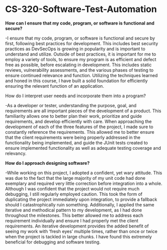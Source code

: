 # CS-320-Software-Test-Automation

<b>How can I ensure that my code, program, or software is functional and secure?</b>

-I ensure that my code, program, or software is functional and secure by first, following best practices for development. This includes best security practices as DevSecOps is growing in popularity and is important to understand and utilize. Outside of best practices, it is important for me to employ a variety of tools, to ensure my program is as efficient and defect free as possible, before escalating in development. This includes static reviews, vulnerability assessments, and the various phases of testing to ensure continued relevance and function. Utilizing the techniques learned and honed in this course, I have built a solid foundation for efficiently ensuring the relevant function of an application.

How do I interpret user needs and incorporate them into a program?

-As a developer or tester, understanding the purpose, goal, and requirements are all important pieces of the development of a product. This familiarity allows one to better plan their work, prioritize and guide requirements, and develop efficiently with care. When approaching the development of each of the three features of the project, I made sure to constantly reference the requirements. This allowed me to better ensure that the client requirements were being properly addressed in the functionality being implemented, and guide the JUnit tests created to ensure implemented functionality as well as adequate testing coverage and relevancy.

<b>How do I approach designing software?</b>

-While working on this project, I adopted a confident, yet wary attitude. This was due to the fact that the large majority of my unit code had done exemplary and required very little correction before integration into a whole. Although I was confident that the project would not require much debugging, I still regularly employed caution. This took the form of duplicating the project immediately upon integration, to provide a fallback should I catastrophically ruin something. Additionally, I applied the same iterative and methodical pattern to my development, as I had done throughout the milestones. This better allowed me to address each requirement individually and ensure I had properly met the client requirements. An iterative development provides the added benefit of seeing my work with ‘fresh eyes’ multiple times, rather than once or twice when the project is tackled in large chunks. I have found this extremely beneficial for debugging and software testing. 
